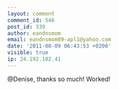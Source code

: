 ```yaml
---
layout: comment
comment_id: 546
post_id: 339
author: eandnsmom
email: eandnsmom89-apl1@yahoo.com
date: '2011-08-09 06:43:53 +0200'
visible: true
ip: 24.192.102.41
---
```

@Denise, thanks so much!  Worked!
